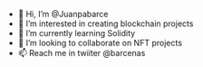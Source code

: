 - 👋 Hi, I’m @Juanpabarce
- 👀 I’m interested in creating blockchain projects
- 🌱 I’m currently learning Solidity 
- 💞️ I’m looking to collaborate on NFT projects
- 📫  Reach me in twiiter @barcenas

<!---
Juanpabarce/Juanpabarce is a ✨ special ✨ repository because its `README.md` (this file) appears on your GitHub profile.
You can click the Preview link to take a look at your changes.
--->
